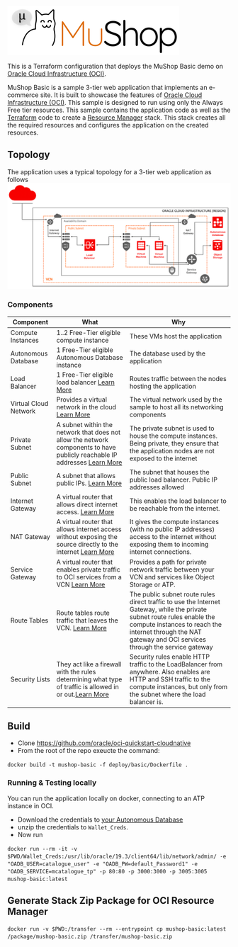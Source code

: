 ![MuShop Logo](../..//images/logo.png)

This is a Terraform configuration that deploys the MuShop Basic demo on [Oracle Cloud Infrastructure (OCI)][oci]. 

MuShop Basic is a sample 3-tier web application that implements an e-commerce site. It is built to showcase the features of [Oracle Cloud Infrastructure (OCI)][oci]. This sample is designed to run using only the Always Free tier resources. This sample contains the application code as well as the [Terraform][tf] code to create a [Resource Manager][orm] stack. This stack creates all the required resources and configures the application on the created resources.

## Topology

The application uses a typical topology for a 3-tier web application as follows
![MuShop Lite Infra](../../images/basic/00-Topology.png)

### Components

| Component             | What                                                                                                                             | Why                                                                                                                                                                                                                                    |
| --------------------- | -------------------------------------------------------------------------------------------------------------------------------- | -------------------------------------------------------------------------------------------------------------------------------------------------------------------------------------------------------------------------------------- |
| Compute Instances     | 1..2 Free-Tier eligible compute instance                                                                                         | These VMs host the application                                                                                                                                                                                                         |
| Autonomous Database   | 1 Free-Tier eligible Autonomous Database instance                                                                                | The database used by the application                                                                                                                                                                                                   |
| Load Balancer         | 1 Free-Tier eligible load balancer [Learn More][lb]                                                                              | Routes traffic between the nodes hosting the application                                                                                                                                                                               |
| Virtual Cloud Network | Provides a virtual network in the cloud [Learn More][vcn]                                                                        | The virtual network used by the sample to host all its networking components                                                                                                                                                           |
| Private Subnet        | A subnet within the network that does not allow the network components to have publicly reachable IP addresses [Learn More][vcn] | The private subnet is used to house the compute instances. Being private, they ensure that the application nodes are not exposed to the internet                                                                                       |
| Public Subnet         | A subnet that allows public IPs. [Learn More][vcn]                                                                               | The subnet that houses the public load balancer. Public IP addresses allowed                                                                                                                                                           |
| Internet Gateway      | A virtual router that allows direct internet access. [Learn More][igw]                                                           | This enables the load balancer to be reachable from the internet.                                                                                                                                                                      |
| NAT Gateway           | A virtual router that allows internet access without exposing the source directly to the internet [Learn More][natgw]            | It gives the compute instances (with no public IP addresses) access to the internet without exposing them to incoming internet connections.                                                                                            |
| Service Gateway       | A virtual router that enables private traffic to OCI services from a VCN [Learn More][svcgw]                                     | Provides a path for private network traffic between your VCN and services like Object Storage or ATP.                                                                                                                                  |
| Route Tables          | Route tables route traffic that leaves the VCN. [Learn More][rt]                                                                 | The public subnet route rules direct traffic to use the Internet Gateway, while the private subnet route rules enable the compute instances to reach the internet through the NAT gateway and OCI services through the service gateway |
| Security Lists        | They act like a firewall with the rules determining what type of traffic is allowed in or out.[Learn More][seclist]              | Security rules enable HTTP traffic to the LoadBalancer from anywhere. Also enables are HTTP and SSH traffic to the compute instances, but only from the subnet where the load balancer is.                                             |

## Build

- Clone https://github.com/oracle/oci-quickstart-cloudnative
- From the root of the repo exeucte the command:
  
 `docker build -t mushop-basic -f deploy/basic/Dockerfile .`

### Running & Testing locally

You can run the application locally on docker, connecting to an ATP instance in OCI.

- Download the credentials to [your Autonomous Database](https://docs.cloud.oracle.com/iaas/Content/Database/Tasks/adbconnecting.htm)
- unzip the credentials to `Wallet_Creds`.
- Now run

`docker run --rm -it -v $PWD/Wallet_Creds:/usr/lib/oracle/19.3/client64/lib/network/admin/ -e "OADB_USER=catalogue_user" -e "OADB_PW=default_Password1" -e "OADB_SERVICE=mcatalogue_tp" -p 80:80 -p 3000:3000 -p 3005:3005 mushop-basic:latest`


## Generate Stack Zip Package for OCI Resource Manager

`docker run -v $PWD:/transfer --rm --entrypoint cp mushop-basic:latest /package/mushop-basic.zip /transfer/mushop-basic.zip`

[oci]: https://cloud.oracle.com/en_US/cloud-infrastructure
[orm]: https://docs.cloud.oracle.com/iaas/Content/ResourceManager/Concepts/resourcemanager.htm
[tf]: https://www.terraform.io
[net]: https://docs.cloud.oracle.com/iaas/Content/Network/Concepts/overview.htm
[vcn]: https://docs.cloud.oracle.com/iaas/Content/Network/Tasks/managingVCNs.htm
[lb]: https://docs.cloud.oracle.com/iaas/Content/Balance/Concepts/balanceoverview.htm
[igw]: https://docs.cloud.oracle.com/iaas/Content/Network/Tasks/managingIGs.htm
[natgw]: https://docs.cloud.oracle.com/iaas/Content/Network/Tasks/NATgateway.htm
[svcgw]: https://docs.cloud.oracle.com/iaas/Content/Network/Tasks/servicegateway.htm
[rt]: https://docs.cloud.oracle.com/iaas/Content/Network/Tasks/managingroutetables.htm
[seclist]: https://docs.cloud.oracle.com/iaas/Content/Network/Concepts/securitylists.htm